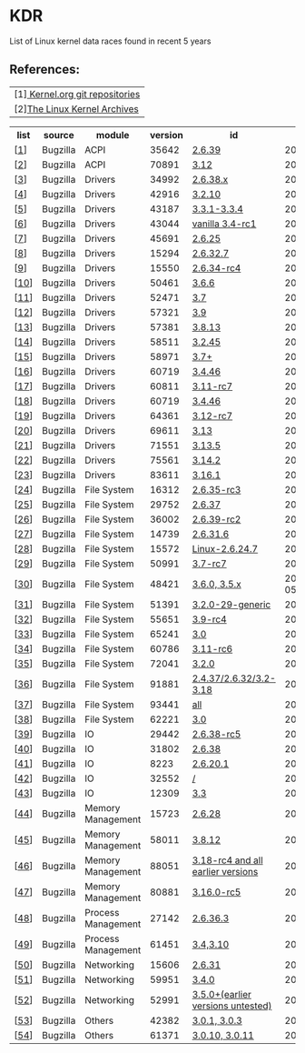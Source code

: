 # KDR
List of Linux kernel data races found in recent 5 years
<br>
<h2>References:</h2>
<table>
<tr><td>
[1]<a href="https://git.kernel.org/cgit/linux/kernel/git/torvalds/linux.git/"> Kernel.org git repositories </a>
<tr><td>
[2]<a href="https://www.kernel.org">The Linux Kernel Archives</a>

</table>

<table>
    <tr> <th> list                      <th> source          <th> module         <th> version       <th> id     <th> date <th>status

<tr><td>[<a href='#c1'>1</a>]<td>Bugzilla<td>ACPI<td>35642<td><a href='https://bugzilla.kernel.org/show_bug.cgi?id=2.6.39'>2.6.39</a><td>2011/5/23<td>Resolved
<tr><td>[<a href='#c2'>2</a>]<td>Bugzilla<td>ACPI<td>70891<td><a href='https://bugzilla.kernel.org/show_bug.cgi?id=3.12'>3.12</a><td>2014/2/20<td>Resolved
<tr><td>[<a href='#c3'>3</a>]<td>Bugzilla<td>Drivers<td>34992<td><a href='https://bugzilla.kernel.org/show_bug.cgi?id=2.6.38.x'>2.6.38.x</a><td>2011/5/12<td>Resolved
<tr><td>[<a href='#c4'>4</a>]<td>Bugzilla<td>Drivers<td>42916<td><a href='https://bugzilla.kernel.org/show_bug.cgi?id=3.2.10'>3.2.10</a><td>2012/3/13<td>Resolved
<tr><td>[<a href='#c5'>5</a>]<td>Bugzilla<td>Drivers<td>43187<td><a href='https://bugzilla.kernel.org/show_bug.cgi?id=3.3.1-3.3.4'>3.3.1-3.3.4</a><td>2012/5/1<td>Resolved
<tr><td>[<a href='#c6'>6</a>]<td>Bugzilla<td>Drivers<td>43044<td><a href='https://bugzilla.kernel.org/show_bug.cgi?id=vanilla 3.4-rc1'>vanilla 3.4-rc1</a><td>2012/4/4<td>Opened
<tr><td>[<a href='#c7'>7</a>]<td>Bugzilla<td>Drivers<td>45691<td><a href='https://bugzilla.kernel.org/show_bug.cgi?id=2.6.25'>2.6.25</a><td>2012/8/7<td>Opened
<tr><td>[<a href='#c8'>8</a>]<td>Bugzilla<td>Drivers<td>15294<td><a href='https://bugzilla.kernel.org/show_bug.cgi?id=2.6.32.7'>2.6.32.7</a><td>2010/2/14<td>Resolved
<tr><td>[<a href='#c9'>9</a>]<td>Bugzilla<td>Drivers<td>15550<td><a href='https://bugzilla.kernel.org/show_bug.cgi?id=2.6.34-rc4'>2.6.34-rc4</a><td>2010/3/16<td>Resolved
<tr><td>[<a href='#c10'>10</a>]<td>Bugzilla<td>Drivers<td>50461<td><a href='https://bugzilla.kernel.org/show_bug.cgi?id=3.6.6'>3.6.6</a><td>2012/11/13<td>Resolved
<tr><td>[<a href='#c11'>11</a>]<td>Bugzilla<td>Drivers<td>52471<td><a href='https://bugzilla.kernel.org/show_bug.cgi?id=3.7'>3.7</a><td>2013/1/8<td>Resolved
<tr><td>[<a href='#c12'>12</a>]<td>Bugzilla<td>Drivers<td>57321<td><a href='https://bugzilla.kernel.org/show_bug.cgi?id=3.9'>3.9</a><td>2013/4/30<td>Resolved
<tr><td>[<a href='#c13'>13</a>]<td>Bugzilla<td>Drivers<td>57381<td><a href='https://bugzilla.kernel.org/show_bug.cgi?id=3.8.13'>3.8.13</a><td>2013/05/01?<td>Resolved
<tr><td>[<a href='#c14'>14</a>]<td>Bugzilla<td>Drivers<td>58511<td><a href='https://bugzilla.kernel.org/show_bug.cgi?id=3.2.45'>3.2.45</a><td>2013/5/19<td>Resolved
<tr><td>[<a href='#c15'>15</a>]<td>Bugzilla<td>Drivers<td>58971<td><a href='https://bugzilla.kernel.org/show_bug.cgi?id=3.7+'>3.7+</a><td>2013/5/29<td>Resolved
<tr><td>[<a href='#c16'>16</a>]<td>Bugzilla<td>Drivers<td>60719<td><a href='https://bugzilla.kernel.org/show_bug.cgi?id=3.4.46'>3.4.46</a><td>2013/8/8<td>Opened
<tr><td>[<a href='#c17'>17</a>]<td>Bugzilla<td>Drivers<td>60811<td><a href='https://bugzilla.kernel.org/show_bug.cgi?id=3.11-rc7'>3.11-rc7</a><td>2013/8/29<td>Resolved
<tr><td>[<a href='#c18'>18</a>]<td>Bugzilla<td>Drivers<td>60719<td><a href='https://bugzilla.kernel.org/show_bug.cgi?id=3.4.46'>3.4.46</a><td>2013/8/8<td>Opened
<tr><td>[<a href='#c19'>19</a>]<td>Bugzilla<td>Drivers<td>64361<td><a href='https://bugzilla.kernel.org/show_bug.cgi?id=3.12-rc7'>3.12-rc7</a><td>2013/11/4<td>Resolved
<tr><td>[<a href='#c20'>20</a>]<td>Bugzilla<td>Drivers<td>69611<td><a href='https://bugzilla.kernel.org/show_bug.cgi?id=3.13'>3.13</a><td>2014/1/28<td>Resolved
<tr><td>[<a href='#c21'>21</a>]<td>Bugzilla<td>Drivers<td>71551<td><a href='https://bugzilla.kernel.org/show_bug.cgi?id=3.13.5'>3.13.5</a><td>2014/3/5<td>Resolved
<tr><td>[<a href='#c22'>22</a>]<td>Bugzilla<td>Drivers<td>75561<td><a href='https://bugzilla.kernel.org/show_bug.cgi?id=3.14.2'>3.14.2</a><td>2014/5/6<td>Opened
<tr><td>[<a href='#c23'>23</a>]<td>Bugzilla<td>Drivers<td>83611<td><a href='https://bugzilla.kernel.org/show_bug.cgi?id=3.16.1'>3.16.1</a><td>2014/8/31<td>Opened
<tr><td>[<a href='#c24'>24</a>]<td>Bugzilla<td>File System<td>16312<td><a href='https://bugzilla.kernel.org/show_bug.cgi?id=2.6.35-rc3'>2.6.35-rc3</a><td>2010/6/28<td>Resolved
<tr><td>[<a href='#c25'>25</a>]<td>Bugzilla<td>File System<td>29752<td><a href='https://bugzilla.kernel.org/show_bug.cgi?id=2.6.37'>2.6.37</a><td>2011/2/23<td>Resolved
<tr><td>[<a href='#c26'>26</a>]<td>Bugzilla<td>File System<td>36002<td><a href='https://bugzilla.kernel.org/show_bug.cgi?id=2.6.39-rc2'>2.6.39-rc2</a><td>2011/5/27<td>Resolved
<tr><td>[<a href='#c27'>27</a>]<td>Bugzilla<td>File System<td>14739<td><a href='https://bugzilla.kernel.org/show_bug.cgi?id=2.6.31.6'>2.6.31.6</a><td>2009/12/5<td>Resolved
<tr><td>[<a href='#c28'>28</a>]<td>Bugzilla<td>File System<td>15572<td><a href='https://bugzilla.kernel.org/show_bug.cgi?id=Linux-2.6.24.7'>Linux-2.6.24.7</a><td>2010/3/18<td>Resolved
<tr><td>[<a href='#c29'>29</a>]<td>Bugzilla<td>File System<td>50991<td><a href='https://bugzilla.kernel.org/show_bug.cgi?id=3.7-rc7'>3.7-rc7</a><td>2012/11/26<td>Resolved
<tr><td>[<a href='#c30'>30</a>]<td>Bugzilla<td>File System<td>48421<td><a href='https://bugzilla.kernel.org/show_bug.cgi?id=3.6.0, 3.5.x'>3.6.0, 3.5.x</a><td>2012-10-05?<td>Resolved
<tr><td>[<a href='#c31'>31</a>]<td>Bugzilla<td>File System<td>51391<td><a href='https://bugzilla.kernel.org/show_bug.cgi?id=3.2.0-29-generic'>3.2.0-29-generic</a><td>2012/12/7<td>Resolved
<tr><td>[<a href='#c32'>32</a>]<td>Bugzilla<td>File System<td>55651<td><a href='https://bugzilla.kernel.org/show_bug.cgi?id=3.9-rc4'>3.9-rc4</a><td>2013/3/23<td>Resolved
<tr><td>[<a href='#c33'>33</a>]<td>Bugzilla<td>File System<td>65241<td><a href='https://bugzilla.kernel.org/show_bug.cgi?id=3.0'>3.0</a><td>2013/11/20<td>Opened
<tr><td>[<a href='#c34'>34</a>]<td>Bugzilla<td>File System<td>60786<td><a href='https://bugzilla.kernel.org/show_bug.cgi?id=3.11-rc6'>3.11-rc6</a><td>2013/8/23<td>Opened
<tr><td>[<a href='#c35'>35</a>]<td>Bugzilla<td>File System<td>72041<td><a href='https://bugzilla.kernel.org/show_bug.cgi?id=3.2.0'>3.2.0</a><td>2014/3/14<td>Opened
<tr><td>[<a href='#c36'>36</a>]<td>Bugzilla<td>File System<td>91881<td><a href='https://bugzilla.kernel.org/show_bug.cgi?id=2.4.37/2.6.32/3.2-3.18'>2.4.37/2.6.32/3.2-3.18</a><td>2015/1/23<td>Opened
<tr><td>[<a href='#c37'>37</a>]<td>Bugzilla<td>File System<td>93441<td><a href='https://bugzilla.kernel.org/show_bug.cgi?id=all'>all</a><td>2015/2/18<td>Opened
<tr><td>[<a href='#c38'>38</a>]<td>Bugzilla<td>File System<td>62221<td><a href='https://bugzilla.kernel.org/show_bug.cgi?id=3.0'>3.0</a><td>2013/9/27<td>Opened
<tr><td>[<a href='#c39'>39</a>]<td>Bugzilla<td>IO<td>29442<td><a href='https://bugzilla.kernel.org/show_bug.cgi?id=2.6.38-rc5'>2.6.38-rc5</a><td>2011/2/19<td>Resolved
<tr><td>[<a href='#c40'>40</a>]<td>Bugzilla<td>IO<td>31802<td><a href='https://bugzilla.kernel.org/show_bug.cgi?id=2.6.38'>2.6.38</a><td>2011/3/24<td>Resolved
<tr><td>[<a href='#c41'>41</a>]<td>Bugzilla<td>IO<td>8223<td><a href='https://bugzilla.kernel.org/show_bug.cgi?id=2.6.20.1'>2.6.20.1</a><td>2007/3/16<td>Resolved
<tr><td>[<a href='#c42'>42</a>]<td>Bugzilla<td>IO<td>32552<td><a href='https://bugzilla.kernel.org/show_bug.cgi?id=/'>/</a><td>2011/4/3<td>Resolved
<tr><td>[<a href='#c43'>43</a>]<td>Bugzilla<td>IO<td>12309<td><a href='https://bugzilla.kernel.org/show_bug.cgi?id=3.3'>3.3</a><td>2011/4/3<td>Resolved
<tr><td>[<a href='#c44'>44</a>]<td>Bugzilla<td>Memory Management<td>15723<td><a href='https://bugzilla.kernel.org/show_bug.cgi?id=2.6.28'>2.6.28</a><td>2010/4/8<td>Resolved
<tr><td>[<a href='#c45'>45</a>]<td>Bugzilla<td>Memory Management<td>58011<td><a href='https://bugzilla.kernel.org/show_bug.cgi?id=3.8.12'>3.8.12</a><td>2013/5/11<td>Resolved
<tr><td>[<a href='#c46'>46</a>]<td>Bugzilla<td>Memory Management<td>88051<td><a href='https://bugzilla.kernel.org/show_bug.cgi?id=3.18-rc4 and all earlier versions'>3.18-rc4 and all earlier versions</a><td>2014/11/11<td>Resolved
<tr><td>[<a href='#c47'>47</a>]<td>Bugzilla<td>Memory Management<td>80881<td><a href='https://bugzilla.kernel.org/show_bug.cgi?id=3.16.0-rc5'>3.16.0-rc5</a><td>2014/7/22<td>Opened
<tr><td>[<a href='#c48'>48</a>]<td>Bugzilla<td>Process Management<td>27142<td><a href='https://bugzilla.kernel.org/show_bug.cgi?id=2.6.36.3'>2.6.36.3</a><td>2011/1/20<td>Resolved
<tr><td>[<a href='#c49'>49</a>]<td>Bugzilla<td>Process Management<td>61451<td><a href='https://bugzilla.kernel.org/show_bug.cgi?id=3.4,3.10'>3.4,3.10</a><td>2013/9/16<td>Opened
<tr><td>[<a href='#c50'>50</a>]<td>Bugzilla<td>Networking<td>15606<td><a href='https://bugzilla.kernel.org/show_bug.cgi?id=2.6.31'>2.6.31</a><td>2010/3/22<td>Resolved
<tr><td>[<a href='#c51'>51</a>]<td>Bugzilla<td>Networking<td>59951<td><a href='https://bugzilla.kernel.org/show_bug.cgi?id=3.4.0'>3.4.0</a><td>2013/6/20<td>Opened
<tr><td>[<a href='#c52'>52</a>]<td>Bugzilla<td>Networking<td>52991<td><a href='https://bugzilla.kernel.org/show_bug.cgi?id=3.5.0+(earlier versions untested)'>3.5.0+(earlier versions untested)</a><td>2013/1/24<td>Opened
<tr><td>[<a href='#c53'>53</a>]<td>Bugzilla<td>Others<td>42382<td><a href='https://bugzilla.kernel.org/show_bug.cgi?id=3.0.1, 3.0.3'>3.0.1, 3.0.3</a><td>2011/9/5<td>Resolved
<tr><td>[<a href='#c54'>54</a>]<td>Bugzilla<td>Others<td>61371<td><a href='https://bugzilla.kernel.org/show_bug.cgi?id=3.0.10, 3.0.11'>3.0.10, 3.0.11</a><td>2013/9/15<td>Opened
